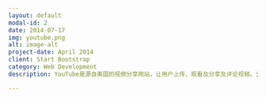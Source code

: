 ```yaml
---
layout: default
modal-id: 2
date: 2014-07-17
img: youtube.png
alt: image-alt
project-date: April 2014
client: Start Bootstrap
category: Web Development
description: YouTube是源自美国的视频分享网站，让用户上传、观看及分享及评论视频。公司于2005年2月15日注册，网站的口号为“Broadcast Yourself”。时至今日它已经成为影音网站的翘楚，不单在影音娱乐市场上吸引观众，又成功把庞大流量转变为社区平台，并激发网上创作产业。

---
```

